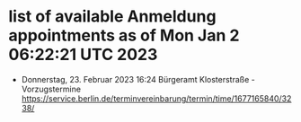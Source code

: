 # list of available Anmeldung appointments as of Mon Jan  2 06:22:21 UTC 2023
- Donnerstag, 23. Februar 2023 16:24 Bürgeramt Klosterstraße - Vorzugstermine https://service.berlin.de/terminvereinbarung/termin/time/1677165840/3238/
